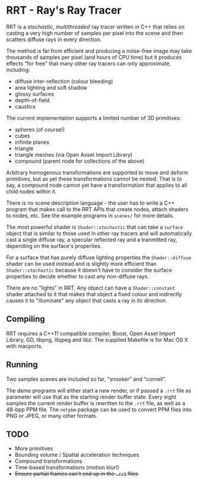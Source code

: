 # RRT - Ray's Ray Tracer

RRT is a _stochastic_, _multithreaded_ ray tracer written in C++ that relies on casting a very high number of samples per pixel into the scene and then scatters diffuse rays in every direction.

The method is far from efficient and producing a noise-free image may take thousands of samples per pixel (and hours of CPU time) but it produces effects "for free" that many other ray tracers can only approximate, including:
- diffuse inter-reflection (colour bleeding)
- area lighting and soft shadow
- glossy surfaces
- depth-of-field
- caustics

The current implementation supports a limited number of 3D primitives:
- spheres (of course!)
- cubes
- infinite planes
- triangle
- triangle meshes (via Open Asset Import Library)
- compound (parent node for collections of the above)

Arbitrary homogenous transformations are supported to move and deform primitives, but as yet these transformations cannot be nested.  That is to say, a compound node cannot yet have a transformation that applies to all child nodes within it.

There is no scene description language - the user has to write a C++ program that makes call to the RRT APIs that create nodes, attach shaders to nodes, etc.   See the example programs in `scenes/` for more details.

The most powerful shader is `Shader::stochastic` that can take a `surface` object that is similar to those used in other ray tracers and will automatically cast a single diffuse ray, a specular reflected ray and a tranmitted ray, depending on the surface's properties.

For a surface that has purely diffuse lighting properties the `Shader::diffuse` shader can be used instead and is slightly more efficient than `Shader::stochastic` because it doesn't have to consider the surface properties to decide whether to cast any non-diffuse rays.

There are no "lights" in RRT.  Any object can have a `Shader::constant` shader attached to it that makes that object a fixed colour and indirectly causes it to "illuminate" any object that casts a ray in its direction.

## Compiling

RRT requires a C++11 compatible compiler, Boost, Open Asset Import Library, GD, libpng, libjpeg and libz.  The supplied Makefile is for Mac OS X with macports.

## Running

Two samples scenes are included so far, "snooker" and "cornell".

The demo programs will either start a new render, or if passed a `.rrt` file as parameter will use that as the starting render buffer state.  Every eight samples the current render buffer is rewritten to the `.rrt` file, as well as a 48-bpp PPM file.   The `netpbm` package can be used to convert  PPM files into PNG or JPEG, or many other formats.

## TODO
- More primitives
- Bounding volume / Spatial acceleration techniques
- Compound transformations
- Time-based transformations (motion blur!)
- ~~Ensure partial frames can't end up in the `.rrt` files~~
